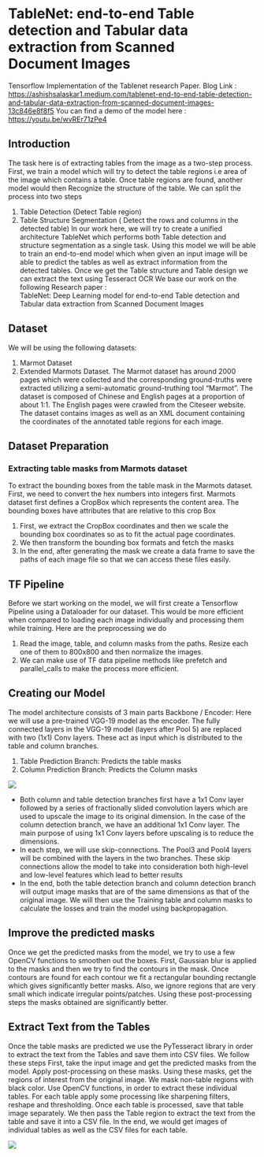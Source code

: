 # TableNet: end-to-end Table detection and Tabular data extraction from Scanned Document Images
Tensorflow Implementation of the Tablenet research Paper. 
Blog Link : https://ashishsalaskar1.medium.com/tablenet-end-to-end-table-detection-and-tabular-data-extraction-from-scanned-document-images-13c846e8f8f5
You can find a demo of the model here : https://youtu.be/wvREr71zPe4

## Introduction
The task here is of extracting tables from the image as a two-step process. First, we train a model which will try to detect the table regions i.e area of the image which contains a table. Once table regions are found, another model would then Recognize the structure of the table. We can split the process into two steps
1) Table Detection (Detect Table region)
2) Table Structure Segmentation ( Detect the rows and columns in the detected table)
In our work here, we will try to create a unified architecture TableNet which performs both Table detection and structure segmentation as a single task. Using this model we will be able to train an end-to-end model which when given an input image will be able to predict the tables as well as extract information from the detected tables. Once we get the Table structure and Table design we can extract the text using Tesseract OCR
We base our work on the following Research paper :<br>
TableNet: Deep Learning model for end-to-end Table detection and Tabular data extraction from Scanned Document Images


## Dataset
We will be using the following datasets:
1. Marmot Dataset
2. Extended Marmots Dataset.
The Marmot dataset has around 2000 pages which were collected and the corresponding ground-truths were extracted utilizing a semi-automatic ground-truthing tool “Marmot”. The dataset is composed of Chinese and English pages at a proportion of about 1:1. The English pages were crawled from the Citeseer website. The dataset contains images as well as an XML document containing the coordinates of the annotated table regions for each image.

## Dataset Preparation
### Extracting table masks from Marmots dataset
To extract the bounding boxes from the table mask in the Marmots dataset. First, we need to convert the hex numbers into integers first. Marmots dataset first defines a CropBox which represents the content area. The bounding boxes have attributes that are relative to this crop Box <br>
1. First, we extract the CropBox coordinates and then we scale the bounding box coordinates so as to fit the actual page coordinates.
2. We then transform the bounding box formats and fetch the masks
3. In the end, after generating the mask we create a data frame to save the paths of each image file so that we can access these files easily.

## TF Pipeline
Before we start working on the model, we will first create a Tensorflow Pipeline using a Dataloader for our dataset. This would be more efficient when compared to loading each image individually and processing them while training. Here are the preprocessing we do <br>
1. Read the image, table, and column masks from the paths. Resize each one of them to 800x800 and then normalize the images.
2. We can make use of TF data pipeline methods like prefetch and parallel_calls to make the process more efficient.

## Creating our Model
The model architecture consists of 3 main parts
Backbone / Encoder: Here we will use a pre-trained VGG-19 model as the encoder. The fully connected layers in the VGG-19 model (layers after Pool 5) are replaced with two (1x1) Conv layers. These act as input which is distributed to the table and column branches.
1. Table Prediction Branch: Predicts the table masks
2. Column Prediction Branch: Predicts the Column masks <br>

![](https://miro.medium.com/max/963/1*WQSKELXvDEl1SUzli7RrSg.png)

- Both column and table detection branches first have a 1x1 Conv layer followed by a series of fractionally slided convolution layers which are used to upscale the image to its original dimension. In the case of the column detection branch, we have an additional 1x1 Conv layer. The main purpose of using 1x1 Conv layers before upscaling is to reduce the dimensions.
- In each step, we will use skip-connections. The Pool3 and Pool4 layers will be combined with the layers in the two branches. These skip connections allow the model to take into consideration both high-level and low-level features which lead to better results
- In the end, both the table detection branch and column detection branch will output image masks that are of the same dimensions as that of the original image. We will then use the Training table and column masks to calculate the losses and train the model using backpropagation.

## Improve the predicted masks
Once we get the predicted masks from the model, we try to use a few OpenCV functions to smoothen out the boxes. First, Gaussian blur is applied to the masks and then we try to find the contours in the mask. Once contours are found for each contour we fit a rectangular bounding rectangle which gives significantly better masks. Also, we ignore regions that are very small which indicate irregular points/patches. Using these post-processing steps the masks obtained are significantly better.

## Extract Text from the Tables
Once the table masks are predicted we use the PyTesseract library in order to extract the text from the Tables and save them into CSV files. We follow these steps
First, take the input image and get the predicted masks from the model. Apply post-processing on these masks.
Using these masks, get the regions of interest from the original image. We mask non-table regions with black color.
Use OpenCV functions, in order to extract these individual tables. For each table apply some processing like sharpening filters, reshape and thresholding.
Once each table is processed, save that table image separately. We then pass the Table region to extract the text from the table and save it into a CSV file.
In the end, we would get images of individual tables as well as the CSV files for each table.

![](https://miro.medium.com/max/2000/1*CTq5ej_BUWadf_k2TqnrvA.jpeg)
